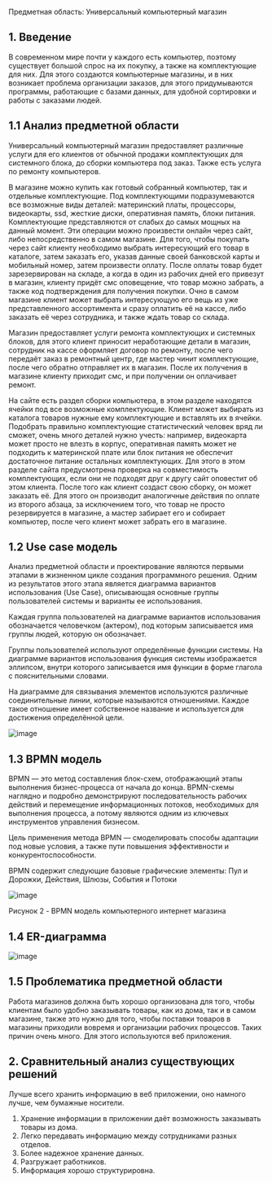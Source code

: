 Предметная область: Универсальный компьютерный магазин
<h2>1. Введение</h2>

В современном мире почти у каждого есть компьютер, поэтому существует большой спрос на их покупку, а также на комплектующие для них. Для этого создаются компьютерные магазины, и в них возникает проблема организации заказов, для этого придумываются программы, работающие с базами данных, для удобной сортировки и работы с заказами людей.
<h2>1.1 Анализ предметной области</h2>

Универсальный компьютерный магазин предоставляет различные услуги для его клиентов от обычной продажи комплектующих для системного блока, до сборки компьютера под заказ. Также есть услуга по ремонту компьютеров.

В магазине можно купить как готовый собранный компьютер, так и отдельные комплектующие. Под комплектующими подразумеваются все возможные виды деталей: материнский платы, процессоры, видеокарты, ssd, жесткие диски, оперативная память, блоки питания. Комплектующие представляются от слабых до самых мощных на данный момент. Эти операции можно произвести онлайн через сайт, либо непосредственно в самом магазине. Для того, чтобы покупать через сайт клиенту необходимо выбрать интересующий его товар в каталоге, затем заказать его, указав данные своей банковской карты и мобильный номер, затем произвести оплату. После оплаты товар будет зарезервирован на складе, а когда в один из рабочих дней его привезут в магазин, клиенту придёт смс оповещение, что товар можно забрать, а также код подтверждения для получения покупки. Очно в самом магазине клиент может выбрать интересующую его вещь из уже представленного ассортимента и сразу оплатить её на кассе, либо заказать её через сотрудника, и также ждать товар со склада.

Магазин предоставляет услуги ремонта комплектующих и системных блоков, для этого клиент приносит неработающие детали в магазин, сотрудник на кассе оформляет договор по ремонту, после чего передаёт заказ в ремонтный центр, где мастер чинит комплектующие, после чего обратно отправляет их в магазин. После их получения в магазине клиенту приходит смс, и при получении он оплачивает ремонт. 

На сайте есть раздел сборки компьютера, в этом разделе находятся ячейки под все возможные комплектующие. Клиент может выбирать из каталога товаров нужные ему комплектующие и вставлять их в ячейки. Подобрать правильно комплектующие статистический человек вряд ли сможет, очень много деталей нужно учесть: например, видеокарта может просто не влезть в корпус, оперативная память может не подходить к материнской плате или блок питания не обеспечит достаточное питание остальных комплектующих. Для этого в этом разделе сайта предусмотрена проверка на совместимость комплектующих, если они не подходят друг к другу сайт оповестит об этом клиента. После того как клиент создаст свою сборку, он может заказать её. Для этого он производит аналогичные действия по оплате из второго абзаца, за исключением того, что товар не просто резервируется в магазине, а мастер забирает его и собирает компьютер, после чего клиент может забрать его в магазине.

<h2>1.2 Use case модель</h2>

Анализ предметной области и проектирование являются первыми этапами в жизненном цикле создания программного решения. Одним из результатов этого этапа является диаграмма вариантов использования (Use Case), описывающая основные группы пользователей системы и варианты ее использования.

Каждая группа пользователей на диаграмме вариантов использования обозначается человечком (актером), под которым записывается имя группы людей, которую он обозначает.

Группы пользователей используют определённые функции системы. На диаграмме вариантов использования функция системы изображается эллипсом, внутри которого записывается имя функции в форме глагола с пояснительными словами.

На диаграмме для связывания элементов используются различные соединительные линии, которые называются отношениями. Каждое такое отношение имеет собственное название и используется для достижения определённой цели.

![image](https://user-images.githubusercontent.com/105597943/201216502-212591d4-8cdc-4597-8291-a0acf320f288.png)



<h2>1.3 BPMN модель</h2>

BPMN — это метод составления блок-схем, отображающий этапы выполнения бизнес-процесса от начала до конца. BPMN-схемы наглядно и подробно демонстрируют последовательность рабочих действий и перемещение информационных потоков, необходимых для выполнения процесса, а потому являются одним из ключевых инструментов управления бизнесом.

Цель применения метода BPMN — смоделировать способы адаптации под новые условия, а также пути повышения эффективности и конкурентоспособности.


BPMN содержит следующие базовые графические элементы: Пул и Дорожки, Действия, Шлюзы, События и Потоки

![image](https://user-images.githubusercontent.com/105597943/201213177-2f4a8487-c5e6-4db3-af19-8259bab43216.png)

Рисунок 2 - BPMN модель компьютерного интернет магазина
<h2>1.4 ER-диаграмма</h2>

![image](https://user-images.githubusercontent.com/105597943/201203631-577c9ad7-1ed2-45a8-82d3-44af4356e440.png)

<h2>1.5 Проблематика предметной области</h2>

Работа магазинов должна быть хорошо организована для того, чтобы клиентам было удобно заказывать товары, как из дома, так и в самом магазине, также это нужно для того, чтобы поставки товаров в магазины приходили вовремя и организации рабочих процессов. Таких причин очень много. Для этого используются веб приложения.

<h2>2. Сравнительный анализ существующих решений</h2>

Лучше всего хранить информацию в веб приложении, оно намного лучше, чем бумажные носители.
1. Хранение информации в приложении даёт возможность заказывать товары из дома.
2. Легко передавать информацию между сотрудниками разных отделов.
3. Более надежное хранение данных.
4. Разгружает работников.
5. Информация хорошо структурировна.
